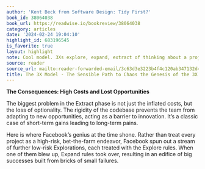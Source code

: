 ```yaml
---
author: 'Kent Beck from Software Design: Tidy First?'
book_id: 38064038
book_url: https://readwise.io/bookreview/38064038
category: articles
date: '2024-02-24 19:04:10'
highlight_id: 683196545
is_favorite: true
layout: highlight
note: Cool model. 3Xs explore, expand, extract of thinking about a project
source: reader
source_url: mailto:reader-forwarded-email/3c63d3e3223b4f4c120ab347132d4172
title: The 3X Model - The Sensible Path to Chaos the Genesis of the 3X Model
---
```


**The Consequences: High Costs and Lost Opportunities**

The biggest problem in the Extract phase is not just the inflated costs, but the loss of optionality. The rigidity of the codebase prevents the team from adapting to new opportunities, acting as a barrier to innovation. It’s a classic case of short-term gains leading to long-term pains.

Here is where Facebook’s genius at the time shone. Rather than treat every project as a high-risk, bet-the-farm endeavor, Facebook spun out a stream of further low-risk Explorations, each treated with the Explore rules. When one of them blew up, Expand rules took over, resulting in an edifice of big successes built from bricks of small failures.
